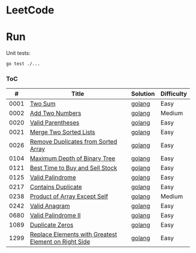# LeetCode

# Run

Unit tests:

```bash
go test ./...
```

### ToC

| #    | Title                                                                                                                                       | Solution                                   | Difficulty |
| ---- | ------------------------------------------------------------------------------------------------------------------------------------------- | ------------------------------------------ | ---------- |
| 0001 | [Two Sum](https://leetcode.com/problems/two-sum/)                                                                                           | [golang](./array/p1/twosum.go)             | Easy       |
| 0002 | [Add Two Numbers](https://leetcode.com/problems/add-two-numbers/)                                                                           | [golang](./list/p2/addtwo.go)              | Medium     |
| 0020 | [Valid Parentheses](https://leetcode.com/problems/valid-parentheses/)                                                                       | [golang](./stack/p20/parentheses.go)       | Easy       |
| 0021 | [Merge Two Sorted Lists](https://leetcode.com/problems/merge-two-sorted-lists/)                                                             | [golang](./list/p21/merge.go)              | Easy       |
| 0026 | [Remove Duplicates from Sorted Array](https://leetcode.com/problems/remove-duplicates-from-sorted-array/)                                   | [golang](./array/p26/removeduplicates.go)  | Easy       |
| 0104 | [Maximum Depth of Binary Tree](https://leetcode.com/problems/maximum-depth-of-binary-tree/)                                                 | [golang](./tree/p104/maxdepth.go)          | Easy       |
| 0121 | [Best Time to Buy and Sell Stock](https://leetcode.com/problems/best-time-to-buy-and-sell-stock/)                                           | [golang](./array/p121/maxprofit.go)        | Easy       |
| 0125 | [Valid Palindrome](https://leetcode.com/problems/valid-palindrome/)                                                                         | [golang](./twopointers/p125/palindrome.go) | Easy       |
| 0217 | [Contains Duplicate](https://leetcode.com/problems/contains-duplicate/)                                                                     | [golang](./array/p217/duplicate.go)        | Easy       |
| 0238 | [Product of Array Except Self](https://leetcode.com/problems/product-of-array-except-self/)                                                 | [golang](./array/p238/product.go)          | Medium     |
| 0242 | [Valid Anagram](https://leetcode.com/problems/valid-anagram/)                                                                               | [golang](./hashtable/p242/anagram.go)      | Easy       |
| 0680 | [Valid Palindrome II](https://leetcode.com/problems/valid-palindrome-ii/)                                                                   | [golang](./twopointers/p680/palindrome.go) | Easy       |
| 1089 | [Duplicate Zeros](https://leetcode.com/problems/duplicate-zeros/)                                                                           | [golang](./array/p1089/duplicatezeros.go)  | Easy       |
| 1299 | [Replace Elements with Greatest Element on Right Side](https://leetcode.com/problems/replace-elements-with-greatest-element-on-right-side/) | [golang](./array/p1299/maxright.go)        | Easy       |
